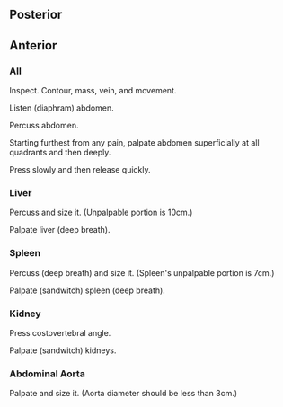 ## Posterior


## Anterior

### All

Inspect.
Contour, mass, vein, and movement.

Listen (diaphram) abdomen.

Percuss abdomen.

Starting furthest from any pain, palpate abdomen superficially at all quadrants and then deeply.

Press slowly and then release quickly.

### Liver

Percuss and size it.
(Unpalpable portion is 10cm.)

Palpate liver (deep breath).

### Spleen

Percuss (deep breath) and size it.
(Spleen's unpalpable portion is 7cm.)

Palpate (sandwitch) spleen (deep breath).

### Kidney

Press costovertebral angle.

Palpate (sandwitch) kidneys.

### Abdominal Aorta

Palpate and size it.
(Aorta diameter should be less than 3cm.)
